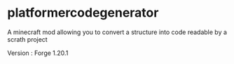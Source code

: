 # platformercodegenerator
A minecraft mod allowing you to convert a structure into code readable by a scrath project

Version : Forge 1.20.1
